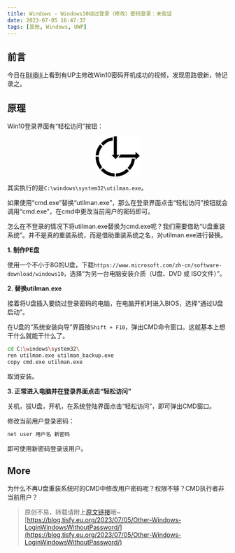 ```yaml
---
title: Windows - Windows10绕过登录（修改）密码登录：未验证
date: 2023-07-05 16:47:37
tags: [其他, Windows, UWP]
---
```


## 前言

今日在[BiliBili](https://www.bilibili.com/video/BV12X4y1q7hZ/)上看到有UP主修改Win10密码开机成功的视频，发现思路很新，特记录之。

## 原理

Win10登录界面有“轻松访问”按钮：

<center>
    <svg width="102.000000" height="93.000000" viewBox="0 0 102 93" fill="none" xmlns="http://www.w3.org/2000/svg" xmlns:xlink="http://www.w3.org/1999/xlink">
        <desc>
            Author: LetMeFly(https://www.letmefly.xyz). Created with Pixso(https://pixso.cn/).
        </desc>
        <defs/>
        <rect width="102.000000" height="93.000000" fill="#FFFFFF"/>
        <circle id="椭圆 1" r="41.500000" transform="matrix(1 0 0 1 46 47)" stroke="#000000" stroke-width="7.000000"/>
        <rect id="矩形 1" x="40.000000" width="53.000000" height="51.000000" fill="#FFFFFF"/>
        <line id="直线 1" x1="46.000000" y1="45.000000" x2="46.000000" y2="0.000000" stroke="#000000" stroke-width="7.000000"/>
        <line id="直线 1" x1="55.000000" y1="45.000000" x2="95.000000" y2="45.000000" stroke="#000000" stroke-width="7.000000"/>
        <path id="多边形 1" d="M102 44.5L92.25 35.4067L92.25 53.5933L102 44.5Z" fill-rule="evenodd" fill="#000000"/>
        <line id="直线 3" x1="53.000000" y1="47.000000" x2="55.000000" y2="47.000000" stroke="#000000" stroke-width="3.000000"/>
        <line id="直线 2" x1="51.000000" y1="49.000000" x2="58.000000" y2="39.000000" stroke="#FFFFFF" stroke-width="3.000000"/>
        <line id="直线 4" x1="9.000000" y1="45.000000" x2="0.000000" y2="45.000000" stroke="#FFFFFF" stroke-width="3.000000"/>
        <line id="直线 4" x1="11.000000" y1="16.000000" x2="17.363953" y2="22.363953" stroke="#FFFFFF" stroke-width="3.000000"/>
        <line id="直线 4" x1="11.000000" y1="77.363968" x2="17.363953" y2="71.000000" stroke="#FFFFFF" stroke-width="3.000000"/>
        <line id="直线 4" x1="73.000000" y1="73.000000" x2="79.363968" y2="79.363968" stroke="#FFFFFF" stroke-width="3.000000"/>
        <line id="直线 4" x1="46.000000" y1="93.000000" x2="46.000000" y2="84.000000" stroke="#FFFFFF" stroke-width="3.000000"/>
        <path id="多边形 1" d="M46.5 52L55.5933 42.25L37.4067 42.25L46.5 52Z" fill-rule="evenodd" fill="#000000"/>
    </svg>
</center>

其实执行的是```C:\windows\system32\utilman.exe```。

如果使用“cmd.exe”替换“utilman.exe”，那么在登录界面点击“轻松访问”按钮就会调用“cmd.exe”，在cmd中更改当前用户的密码即可。

怎么在不登录的情况下将utilman.exe替换为cmd.exe呢？我们需要借助“U盘重装系统”。并不是真的重装系统，而是借助重装系统之名，对utilman.exe进行替换。

**1. 制作PE盘**

使用一个不小于8G的U盘，下载```https://www.microsoft.com/zh-cn/software-download/windows10```，选择“为另一台电脑安装介质（U盘、DVD 或 ISO文件）”。

**2. 替换utilman.exe**

接着将U盘插入要绕过登录密码的电脑，在电脑开机时进入BIOS，选择“通过U盘启动”。

在U盘的“系统安装向导”界面按```Shift + F10```，弹出CMD命令窗口。这就基本上想干什么就能干什么了。

```bash
cd C:\windows\system32\
ren utilman.exe utilman_backup.exe
copy cmd.exe utilman.exe
```

取消安装。

**3. 正常进入电脑并在登录界面点击“轻松访问”**

关机，拔U盘，开机，在系统登陆界面点击“轻松访问”，即可弹出CMD窗口。

修改当前用户登录密码：

```bash
net user 用户名 新密码
```

即可使用新密码登录该用户。

## More

为什么不再U盘重装系统时的CMD中修改用户密码呢？权限不够？CMD执行者非当前用户？

> 原创不易，转载请附上[原文链接](https://blog.tisfy.eu.org/2023/07/05/Other-Windows-LoginWindowsWithoutPassword/)哦~
> [https://blog.tisfy.eu.org/2023/07/05/Other-Windows-LoginWindowsWithoutPassword/](https://blog.tisfy.eu.org/2023/07/05/Other-Windows-LoginWindowsWithoutPassword/)

